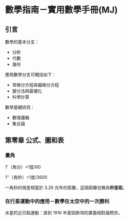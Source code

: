 # 數學指南－實用數學手冊(MJ)

## 引言

數學的基本分支：

* 分析
* 代數
* 幾何

應用數學分支可概括如下：

* 常微分方程與偏微分方程
* 變分法與最優化
* 科學計算

數學基礎研究：

* 數理邏輯
* 集合論

## 第零章 公式、圖和表

### 量角

1'（角分）=1度/60

1''（角秒）=1度/3600

一角秒的視差相當於 3.26 光年的距離，這個距離也稱為**秒差距**。



### 在行星運動中的應用－數學在太空中的一次勝利

水星的近日點運動：直到 1916 年愛因斯坦的廣義相對論問世。

